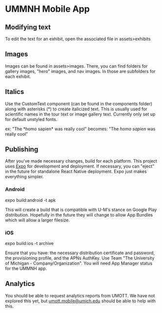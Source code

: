 # UMMNH Mobile App

## Modifying text
To edit the text for an exhibit, open the associated file in assets>exhibits

## Images
Images can be found in assets>images. There, you can find folders for gallery images, "hero" images, and nav images. In those are subfolders for each exhibit.

## Italics

Use the CustomText component (can be found in the components folder) along with asterisks (*) to create italicized text. This is usually used for scientific names in the tour text or image gallery text. Currently only set up for default unstyled fonts.

ex: "The \*homo sapien\* was really cool" becomes:
"The *homo sapien* was really cool"

## Publishing
After you've made necessary changes, build for each platform. This project uses [Expo](https://expo.io/) for development and deployment. If necessary, you can "eject" in the future for standalone React Native deployment. Expo just makes everything simpler.

### Android
expo build:android -t apk

This will create a build that is compatible with U-M's stance on Google Play distribution. Hopefully in the future they will change to allow App Bundles which will allow a larger filesize.

### iOS
expo build:ios -t archive

Ensure that you have: the necessary distribution certificate and password, the provisioning profile, and the APNs AuthKey. Use Team "The University of Michigan - Company/Organization". You will need App Manager status for the UMMNH app.

## Analytics
You should be able to request analytics reports from UMOTT. We have not explored this yet, but umott.mobile@umich.edu should be able to help with this.
